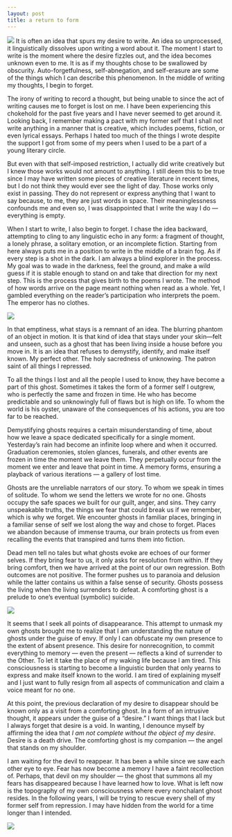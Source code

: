 ```yaml
---
layout: post
title: a return to form
---
```


![](https://substackcdn.com/image/fetch/f_auto,q_auto:good,fl_progressive:steep/https%3A%2F%2Fsubstack-post-media.s3.amazonaws.com%2Fpublic%2Fimages%2Fff49a9f4-69ce-4fdd-a95c-d531a0755eb7_1920x483.png)
It is often an idea that spurs my desire to write. An idea so unprocessed, it linguistically dissolves upon writing a word about it. The moment I start to write is the moment where the desire fizzles out, and the idea becomes unknown even to me. It is as if my thoughts chose to be swallowed by obscurity. Auto-forgetfulness, self-abnegation, and self-erasure are some of the things which I can describe this phenomenon. In the middle of writing my thoughts, I begin to forget.

The irony of writing to record a thought, but being unable to since the act of writing causes me to forget is lost on me. I have been experiencing this chokehold for the past five years and I have never seemed to get around it. Looking back, I remember making a pact with my former self that I shall not write anything in a manner that is creative, which includes poems, fiction, or even lyrical essays. Perhaps I hated too much of the things I wrote despite the support I got from some of my peers when I used to be a part of a young literary circle.

But even with that self-imposed restriction, I actually did write creatively but I knew those works would not amount to anything. I still deem this to be true since I may have written some pieces of creative literature in recent times, but I do not think they would ever see the light of day. Those works only exist in passing. They do not represent or express anything that I want to say because, to me, they are just words in space. Their meaninglessness confounds me and even so, I was disappointed that I write the way I do — everything is empty.

When I start to write, I also begin to forget. I chase the idea backward, attempting to cling to any linguistic echo in any form: a fragment of thought, a lonely phrase, a solitary emotion, or an incomplete fiction. Starting from here always puts me in a position to write in the middle of a brain fog. As if every step is a shot in the dark. I am always a blind explorer in the process. My goal was to wade in the darkness, feel the ground, and make a wild guess if it is stable enough to stand on and take that direction for my next step. This is the process that gives birth to the poems I wrote. The method of how words arrive on the page meant nothing when read as a whole. Yet, I gambled everything on the reader’s participation who interprets the poem. The emperor has no clothes.

![](https://substackcdn.com/image/fetch/w_5760,c_limit,f_auto,q_auto:good,fl_progressive:steep/https%3A%2F%2Fsubstack-post-media.s3.amazonaws.com%2Fpublic%2Fimages%2F2505a1ae-0026-406b-926b-0876e546c614_1920x378.png)

In that emptiness, what stays is a remnant of an idea. The blurring phantom of an object in motion. It is that kind of idea that stays under your skin—felt and unseen, such as a ghost that has been living inside a house before you move in. It is an idea that refuses to demystify, identify, and make itself known. My perfect other. The holy sacredness of unknowing. The patron saint of all things I repressed.

To all the things I lost and all the people I used to know, they have become a part of this ghost. Sometimes it takes the form of a former self I outgrew, who is perfectly the same and frozen in time. He who has become predictable and so unknowingly full of flaws but is high on life. To whom the world is his oyster, unaware of the consequences of his actions, you are too far to be reached.

Demystifying ghosts requires a certain misunderstanding of time, about how we leave a space dedicated specifically for a single moment. Yesterday’s rain had become an infinite loop where and when it occurred. Graduation ceremonies, stolen glances, funerals, and other events are frozen in time the moment we leave them. They perpetually occur from the moment we enter and leave that point in time. A memory forms, ensuring a playback of various iterations — a gallery of lost time.

Ghosts are the unreliable narrators of our story. To whom we speak in times of solitude. To whom we send the letters we wrote for no one. Ghosts occupy the safe spaces we built for our guilt, anger, and sins. They carry unspeakable truths, the things we fear that could break us if we remember, which is why we forget. We encounter ghosts in familiar places, bringing in a familiar sense of self we lost along the way and chose to forget. Places we abandon because of immense trauma, our brain protects us from even recalling the events that transpired and turns them into fiction.

Dead men tell no tales but what ghosts evoke are echoes of our former selves. If they bring fear to us, it only asks for resolution from within. If they bring comfort, then we have arrived at the point of our own regression. Both outcomes are not positive. The former pushes us to paranoia and delusion while the latter contains us within a false sense of security. Ghosts possess the living when the living surrenders to defeat. A comforting ghost is a prelude to one’s eventual (symbolic) suicide.

![](https://substackcdn.com/image/fetch/w_5760,c_limit,f_auto,q_auto:good,fl_progressive:steep/https%3A%2F%2Fsubstack-post-media.s3.amazonaws.com%2Fpublic%2Fimages%2Fd419841c-1887-427f-adc7-fe47f636b536_1920x365.png)

It seems that I seek all points of disappearance. This attempt to unmask my own ghosts brought me to realize that I am understanding the nature of ghosts under the guise of envy. If only I can obfuscate my own presence to the extent of absent presence. This desire for nonrecognition, to commit everything to memory — even the present — reflects a kind of surrender to the Other. To let it take the place of my waking life because I am tired. This consciousness is starting to become a linguistic burden that only yearns to express and make itself known to the world. I am tired of explaining myself and I just want to fully resign from all aspects of communication and claim a voice meant for no one.

At this point, the previous declaration of my desire to disappear should be known only as a visit from a comforting ghost. In a form of an intrusive thought, it appears under the guise of a “desire.” I want things that I lack but I always forget that desire is a void. In wanting, I denounce myself by affirming the idea that _I am not complete without the object of my desire_. Desire is a death drive. The comforting ghost is my companion — the angel that stands on my shoulder.

I am waiting for the devil to reappear. It has been a while since we saw each other eye to eye. Fear has now become a memory I have a faint recollection of. Perhaps, that devil on my shoulder — the ghost that summons all my fears has disappeared because I have learned how to love. What is left now is the topography of my own consciousness where every nonchalant ghost resides. In the following years, I will be trying to rescue every shell of my former self from repression. I may have hidden from the world for a time longer than I intended.

![](https://substackcdn.com/image/fetch/w_5760,c_limit,f_auto,q_auto:good,fl_progressive:steep/https%3A%2F%2Fsubstack-post-media.s3.amazonaws.com%2Fpublic%2Fimages%2Fb59e8e64-61a6-447c-9780-147982bb1c4f_1920x611.png)
